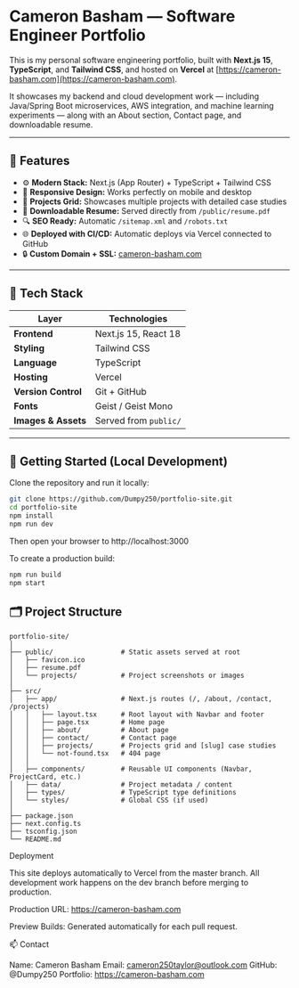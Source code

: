 # Cameron Basham — Software Engineer Portfolio

This is my personal software engineering portfolio, built with **Next.js 15**, **TypeScript**, and **Tailwind CSS**, and hosted on **Vercel** at [https://cameron-basham.com](https://cameron-basham.com).

It showcases my backend and cloud development work — including Java/Spring Boot microservices, AWS integration, and machine learning experiments — along with an About section, Contact page, and downloadable resume.

---

## 🚀 Features

- ⚙️ **Modern Stack:** Next.js (App Router) + TypeScript + Tailwind CSS  
- 📱 **Responsive Design:** Works perfectly on mobile and desktop  
- 🧠 **Projects Grid:** Showcases multiple projects with detailed case studies  
- 📄 **Downloadable Resume:** Served directly from `/public/resume.pdf`  
- 🔍 **SEO Ready:** Automatic `/sitemap.xml` and `/robots.txt`  
- 🌐 **Deployed with CI/CD:** Automatic deploys via Vercel connected to GitHub  
- 🔒 **Custom Domain + SSL:** [cameron-basham.com](https://cameron-basham.com)

---

## 🧩 Tech Stack

| Layer | Technologies |
|-------|---------------|
| **Frontend** | Next.js 15, React 18 |
| **Styling** | Tailwind CSS |
| **Language** | TypeScript |
| **Hosting** | Vercel |
| **Version Control** | Git + GitHub |
| **Fonts** | Geist / Geist Mono |
| **Images & Assets** | Served from `public/` |

---

## 🧠 Getting Started (Local Development)

Clone the repository and run it locally:

```bash
git clone https://github.com/Dumpy250/portfolio-site.git
cd portfolio-site
npm install
npm run dev
```

Then open your browser to http://localhost:3000

To create a production build:

```bash
npm run build
npm start
```

## 🗂️ Project Structure

```text
portfolio-site/
│
├── public/                 # Static assets served at root
│   ├── favicon.ico
│   ├── resume.pdf
│   └── projects/           # Project screenshots or images
│
├── src/
│   ├── app/                # Next.js routes (/, /about, /contact, /projects)
│   │   ├── layout.tsx      # Root layout with Navbar and footer
│   │   ├── page.tsx        # Home page
│   │   ├── about/          # About page
│   │   ├── contact/        # Contact page
│   │   ├── projects/       # Projects grid and [slug] case studies
│   │   └── not-found.tsx   # 404 page
│   │
│   ├── components/         # Reusable UI components (Navbar, ProjectCard, etc.)
│   ├── data/               # Project metadata / content
│   ├── types/              # TypeScript type definitions
│   └── styles/             # Global CSS (if used)
│
├── package.json
├── next.config.ts
├── tsconfig.json
└── README.md
```


Deployment

This site deploys automatically to Vercel from the master branch.
All development work happens on the dev branch before merging to production.

Production URL: https://cameron-basham.com

Preview Builds: Generated automatically for each pull request.

📫 Contact

Name: Cameron Basham
Email: cameron250taylor@outlook.com
GitHub: @Dumpy250
Portfolio: https://cameron-basham.com

